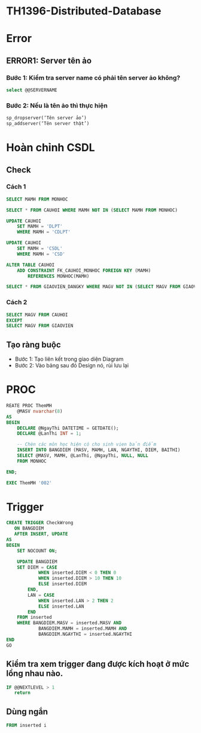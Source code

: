 # TH1396-Distributed-Database

# Error
## ERROR1: Server tên ảo
### Bước 1: Kiểm tra server name có phải tên server ảo không?
```SQL
select @@SERVERNAME
```

### Bước 2: Nếu là tên ảo thì thực hiện
```SQL
sp_dropserver(‘Tên server ảo’)
sp_addserver(‘Tên server thật’)
```

# Hoàn chỉnh CSDL
## Check 
### Cách 1
```SQL
SELECT MAMH FROM MONHOC

SELECT * FROM CAUHOI WHERE MAMH NOT IN (SELECT MAMH FROM MONHOC)

UPDATE CAUHOI
	SET MAMH = 'DLPT'
	WHERE MAMH = 'CDLPT'

UPDATE CAUHOI
	SET MAMH = 'CSDL'
	WHERE MAMH = 'CSD'

ALTER TABLE CAUHOI
	ADD CONSTRAINT FK_CAUHOI_MONHOC FOREIGN KEY (MAMH)
		REFERENCES MONHOC(MAMH)

SELECT * FROM GIAOVIEN_DANGKY WHERE MAGV NOT IN (SELECT MAGV FROM GIAOVIEN)
```

### Cách 2
```SQL
SELECT MAGV FROM CAUHOI
EXCEPT
SELECT MAGV FROM GIAOVIEN
```

## Tạo ràng buộc
- Bước 1: Tạo liên kết trong giao diện Diagram
- Bước 2: Vào bảng sau đó Design nó, rùi lưu lại

# PROC
```SQL
REATE PROC ThemMH
	@MASV nvarchar(8)
AS
BEGIN 
	DECLARE @NgayThi DATETIME = GETDATE();
	DECLARE @LanThi INT = 1;

	-- Chèn các môn học hiện có cho sinh vien bản điểm
	INSERT INTO BANGDIEM (MASV, MAMH, LAN, NGAYTHI, DIEM, BAITHI)
	SELECT @MASV, MAMH, @LanThi, @NgayThi, NULL, NULL
	FROM MONHOC

END;

EXEC ThemMH '002'
```

# Trigger
```SQL
CREATE TRIGGER CheckWrong
   ON BANGDIEM
   AFTER INSERT, UPDATE
AS 
BEGIN
	SET NOCOUNT ON;

	UPDATE BANGDIEM
	SET DIEM = CASE
			WHEN inserted.DIEM < 0 THEN 0
			WHEN inserted.DIEM > 10 THEN 10
			ELSE inserted.DIEM
		END,
		LAN = CASE
			WHEN inserted.LAN > 2 THEN 2
			ELSE inserted.LAN
		END
	FROM inserted
	WHERE BANGDIEM.MASV = inserted.MASV AND
			BANGDIEM.MAMH = inserted.MAMH AND
			BANGDIEM.NGAYTHI = inserted.NGAYTHI
END
GO
```
## Kiểm tra xem trigger đang được kích hoạt ở mức lồng nhau nào.
```SQL
IF @@NEXTLEVEL > 1
   return 
```

## Dùng ngắn
```SQL
FROM inserted i
```
